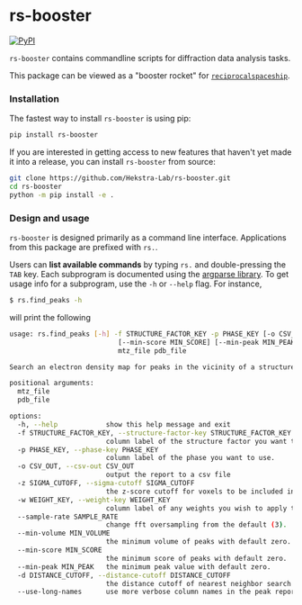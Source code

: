 # rs-booster
[![PyPI](https://img.shields.io/pypi/v/rs-booster?color=blue)](https://pypi.org/project/rs-booster/)  

`rs-booster` contains commandline scripts for diffraction data analysis tasks.

This package can be viewed as a "booster rocket" for [`reciprocalspaceship`](https://github.com/Hekstra-Lab/reciprocalspaceship).


### Installation

The fastest way to install `rs-booster` is using pip:

```bash
pip install rs-booster
```

If you are interested in getting access to new features that haven't yet made it into a release, you can install `rs-booster` from source:

```bash
git clone https://github.com/Hekstra-Lab/rs-booster.git
cd rs-booster
python -m pip install -e .
```

### Design and usage

`rs-booster` is designed primarily as a command line interface. 
Applications from this package are prefixed with `rs.`.

Users can **list available commands** by typing `rs.` and double-pressing the `TAB` key. 
Each subprogram is documented using the [argparse library](https://docs.python.org/3/library/argparse.html).
To get usage info for a subprogram, use the `-h` or `--help` flag. 
For instance,

```bash
$ rs.find_peaks -h
```

will print the following

```bash
usage: rs.find_peaks [-h] -f STRUCTURE_FACTOR_KEY -p PHASE_KEY [-o CSV_OUT] [-z SIGMA_CUTOFF] [-w WEIGHT_KEY] [--sample-rate SAMPLE_RATE] [--min-volume MIN_VOLUME]
                           [--min-score MIN_SCORE] [--min-peak MIN_PEAK] [-d DISTANCE_CUTOFF] [--use-long-names]
                           mtz_file pdb_file

Search an electron density map for peaks in the vicinity of a structure.

positional arguments:
  mtz_file
  pdb_file

options:
  -h, --help            show this help message and exit
  -f STRUCTURE_FACTOR_KEY, --structure-factor-key STRUCTURE_FACTOR_KEY
                        column label of the structure factor you want to use.
  -p PHASE_KEY, --phase-key PHASE_KEY
                        column label of the phase you want to use.
  -o CSV_OUT, --csv-out CSV_OUT
                        output the report to a csv file
  -z SIGMA_CUTOFF, --sigma-cutoff SIGMA_CUTOFF
                        the z-score cutoff for voxels to be included in the peak search. the default is 1.5
  -w WEIGHT_KEY, --weight-key WEIGHT_KEY
                        column label of any weights you wish to apply to the map.
  --sample-rate SAMPLE_RATE
                        change fft oversampling from the default (3).
  --min-volume MIN_VOLUME
                        the minimum volume of peaks with default zero.
  --min-score MIN_SCORE
                        the minimum score of peaks with default zero.
  --min-peak MIN_PEAK   the minimum peak value with default zero.
  -d DISTANCE_CUTOFF, --distance-cutoff DISTANCE_CUTOFF
                        the distance cutoff of nearest neighbor search with default of 4 angstroms.
  --use-long-names      use more verbose column names in the peak report.

```

